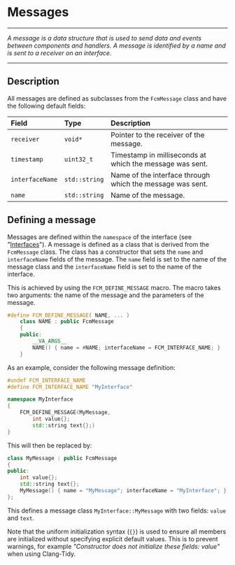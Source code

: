 # Messages
***
_A message is a data structure that is used to send data and events between components and handlers. A message is identified by a name and is sent to a receiver on an interface_.
***

## Description

All messages are defined as subclasses from the `FcmMessage` class and have the following default fields:

| Field | Type | Description |
|:-------|:------|:-------------|
| `receiver` | `void*` | Pointer to the receiver of the message. |
| `timestamp` | `uint32_t` | Timestamp in milliseconds at which the message was sent. |
| `interfaceName` | `std::string` | Name of the interface through which the message was sent. |
| `name` | `std::string` | Name of the message. |

## Defining a message

Messages are defined within the ``namespace`` of the interface (see "[Interfaces](Interfaces.md)"). A message is defined as a class that is derived from the `FcmMessage` class. The class has a constructor that sets the `name` and `interfaceName` fields of the message. The `name` field is set to the name of the message class and the `interfaceName` field is set to the name of the interface.

This is achieved by using the `FCM_DEFINE_MESSAGE` macro. The macro takes two arguments: the name of the message and the parameters of the message.

```cpp
#define FCM_DEFINE_MESSAGE( NAME, ... )                                 \
    class NAME : public FcmMessage                                      \
    {                                                                   \
    public:                                                             \
        __VA_ARGS__                                                     \
        NAME() { name = #NAME; interfaceName = FCM_INTERFACE_NAME; }    \
    }
```

As an example, consider the following message definition:

```cpp
#undef FCM_INTERFACE_NAME
#define FCM_INTERFACE_NAME "MyInterface"

namespace MyInterface
{
    FCM_DEFINE_MESSAGE(MyMessage,
        int value{};
        std::string text{};)
}
```

This will then be replaced by:

```cpp
class MyMessage : public FcmMessage
{
public:
    int value{};
    std::string text{};
    MyMessage() { name = "MyMessage"; interfaceName = "MyInterface"; }
};
```

This defines a message class `MyInterface::MyMessage` with two fields: `value` and `text`.

Note that the uniform initialization syntax (``{}``) is used to ensure all members are initialized without specifying explicit default values. This is to prevent warnings, for example _"Constructor does not initialize these fields: value"_ when using Clang-Tidy.
